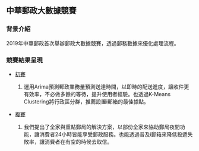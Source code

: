 ## 中華郵政大數據競賽
### 背景介紹

2019年中華郵政首次舉辦郵政大數據競賽，透過郵務數據來優化處理流程。

### 競賽結果呈現
  - [初賽](https://github.com/ching-wen123/post_competition/blob/master/%E9%83%B5%E5%B1%80%E5%A4%A7%E6%95%B8%E6%93%9A.pdf)
    1. 運用Arima預測郵政業務量預測送達時間，以即時的配送進度，讓收件更有效率，不必做多餘的等待，提升使用者經驗。也透過K-Means Clustering將行政區分群，推薦設置i郵箱的最佳據點。
  
  - [複賽](https://github.com/ching-wen123/post_competition/blob/master/141755-%E4%B8%8B%E4%B8%80%E9%9A%8A-%E5%89%B5%E6%96%B0%E6%87%89%E7%94%A8%E8%A8%88%E5%8A%83%E6%9B%B8.pdf)
    1. 我們提出了全家與重點郵局的解決方案，以部份全家來協助郵局夜間功能，讓消費者24小時皆能享受郵政服務。也能透過普及i郵箱來降低投遞失敗率，讓消費者在有空的時候去取信。
 
